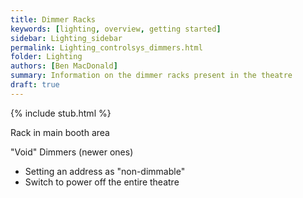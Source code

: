 ```yaml
---
title: Dimmer Racks
keywords: [lighting, overview, getting started]
sidebar: Lighting_sidebar
permalink: Lighting_controlsys_dimmers.html
folder: Lighting
authors: [Ben MacDonald]
summary: Information on the dimmer racks present in the theatre
draft: true
---
```


{% include stub.html %}

Rack in main booth area

"Void" Dimmers (newer ones)


- Setting an address as "non-dimmable"
- Switch to power off the entire theatre